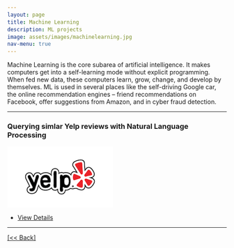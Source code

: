 ```yaml
---
layout: page
title: Machine Learning
description: ML projects
image: assets/images/machinelearning.jpg
nav-menu: true
---
```


Machine Learning is the core subarea of artificial intelligence. It makes computers get into a self-learning mode without explicit programming. When fed new data, these computers learn, grow, change, and develop by themselves.  ML is used in several places like the self-driving Google car, the online recommendation engines – friend recommendations on Facebook, offer suggestions from Amazon, and in cyber fraud detection.

---


### Querying simlar Yelp reviews with Natural Language Processing

<div class="inner">
   <img style='vertical-align:middle;' src="https://github.com/CVanchieri/DSPortfolio/blob/gh-pages/assets/images/yelp.png?raw=true" alt="yelp" > 
   <ul class="actions">
      <li><a href="https://cvanchieri.github.io/DSPortfolio/queryingyelpreviewsnlp.html" class="button next">View Details</a></li>
   </ul>
</div>


---
[[<< Back]](https://cvanchieri.github.io/DSPortfolio)

